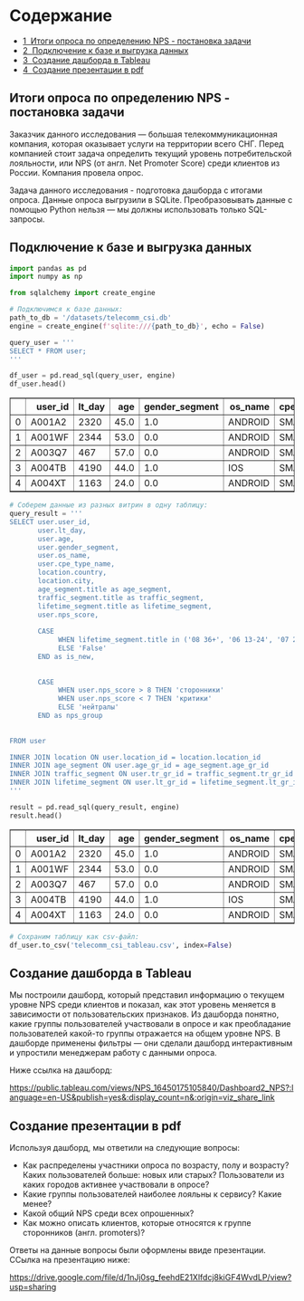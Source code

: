 <h1>Содержание<span class="tocSkip"></span></h1>
<div class="toc"><ul class="toc-item"><li><span><a href="#Итоги-опроса-по-определению-NPS---постановка-задачи" data-toc-modified-id="Итоги-опроса-по-определению-NPS---постановка-задачи-1"><span class="toc-item-num">1&nbsp;&nbsp;</span>Итоги опроса по определению NPS - постановка задачи</a></span></li><li><span><a href="#Подключение-к-базе-и-выгрузка-данных" data-toc-modified-id="Подключение-к-базе-и-выгрузка-данных-2"><span class="toc-item-num">2&nbsp;&nbsp;</span>Подключение к базе и выгрузка данных</a></span></li><li><span><a href="#Создание-дашборда-в-Tableau" data-toc-modified-id="Создание-дашборда-в-Tableau-3"><span class="toc-item-num">3&nbsp;&nbsp;</span>Создание дашборда в Tableau</a></span></li><li><span><a href="#Создание-презентации-в-pdf" data-toc-modified-id="Создание-презентации-в-pdf-4"><span class="toc-item-num">4&nbsp;&nbsp;</span>Создание презентации в pdf</a></span></li></ul></div>

## Итоги опроса по определению NPS - постановка задачи

Заказчик данного исследования — большая телекоммуникационная компания, которая оказывает услуги на территории всего СНГ. Перед компанией стоит задача определить текущий уровень потребительской лояльности, или NPS (от англ. Net Promoter Score) среди клиентов из России. Компания провела опрос. 

Задача данного исследования - подготовка дашборда с итогами опроса. Данные опроса выгрузили в SQLite. Преобразовывать данные с помощью Python нельзя — мы должны использовать только SQL-запросы.

## Подключение к базе и выгрузка данных


```python
import pandas as pd
import numpy as np

from sqlalchemy import create_engine
```


```python
# Подключимся к базе данных:
path_to_db = '/datasets/telecomm_csi.db'
engine = create_engine(f'sqlite:///{path_to_db}', echo = False)
```


```python
query_user = '''
SELECT * FROM user;
'''
```


```python
df_user = pd.read_sql(query_user, engine)
df_user.head()
```




<div>
<style scoped>
    .dataframe tbody tr th:only-of-type {
        vertical-align: middle;
    }

    .dataframe tbody tr th {
        vertical-align: top;
    }

    .dataframe thead th {
        text-align: right;
    }
</style>
<table border="1" class="dataframe">
  <thead>
    <tr style="text-align: right;">
      <th></th>
      <th>user_id</th>
      <th>lt_day</th>
      <th>age</th>
      <th>gender_segment</th>
      <th>os_name</th>
      <th>cpe_type_name</th>
      <th>location_id</th>
      <th>age_gr_id</th>
      <th>tr_gr_id</th>
      <th>lt_gr_id</th>
      <th>nps_score</th>
    </tr>
  </thead>
  <tbody>
    <tr>
      <td>0</td>
      <td>A001A2</td>
      <td>2320</td>
      <td>45.0</td>
      <td>1.0</td>
      <td>ANDROID</td>
      <td>SMARTPHONE</td>
      <td>55</td>
      <td>5</td>
      <td>5</td>
      <td>8</td>
      <td>10</td>
    </tr>
    <tr>
      <td>1</td>
      <td>A001WF</td>
      <td>2344</td>
      <td>53.0</td>
      <td>0.0</td>
      <td>ANDROID</td>
      <td>SMARTPHONE</td>
      <td>21</td>
      <td>5</td>
      <td>5</td>
      <td>8</td>
      <td>10</td>
    </tr>
    <tr>
      <td>2</td>
      <td>A003Q7</td>
      <td>467</td>
      <td>57.0</td>
      <td>0.0</td>
      <td>ANDROID</td>
      <td>SMARTPHONE</td>
      <td>28</td>
      <td>6</td>
      <td>9</td>
      <td>6</td>
      <td>10</td>
    </tr>
    <tr>
      <td>3</td>
      <td>A004TB</td>
      <td>4190</td>
      <td>44.0</td>
      <td>1.0</td>
      <td>IOS</td>
      <td>SMARTPHONE</td>
      <td>38</td>
      <td>4</td>
      <td>4</td>
      <td>8</td>
      <td>10</td>
    </tr>
    <tr>
      <td>4</td>
      <td>A004XT</td>
      <td>1163</td>
      <td>24.0</td>
      <td>0.0</td>
      <td>ANDROID</td>
      <td>SMARTPHONE</td>
      <td>39</td>
      <td>2</td>
      <td>6</td>
      <td>8</td>
      <td>10</td>
    </tr>
  </tbody>
</table>
</div>




```python
# Соберем данные из разных витрин в одну таблицу:
query_result = '''
SELECT user.user_id,
       user.lt_day,
       user.age,
       user.gender_segment,
       user.os_name,
       user.cpe_type_name,
       location.country,
       location.city,
       age_segment.title as age_segment,
       traffic_segment.title as traffic_segment,
       lifetime_segment.title as lifetime_segment,
       user.nps_score,
       
       CASE
            WHEN lifetime_segment.title in ('08 36+', '06 13-24', '07 25-36') THEN 'True'
            ELSE 'False'
       END as is_new,
       
       
       CASE
            WHEN user.nps_score > 8 THEN 'cторонники'
            WHEN user.nps_score < 7 THEN 'критики'
            ELSE 'нейтралы'
       END as nps_group
           
       
FROM user

INNER JOIN location ON user.location_id = location.location_id
INNER JOIN age_segment ON user.age_gr_id = age_segment.age_gr_id
INNER JOIN traffic_segment ON user.tr_gr_id = traffic_segment.tr_gr_id
INNER JOIN lifetime_segment ON user.lt_gr_id = lifetime_segment.lt_gr_id
'''
```


```python
result = pd.read_sql(query_result, engine)
result.head()
```




<div>
<style scoped>
    .dataframe tbody tr th:only-of-type {
        vertical-align: middle;
    }

    .dataframe tbody tr th {
        vertical-align: top;
    }

    .dataframe thead th {
        text-align: right;
    }
</style>
<table border="1" class="dataframe">
  <thead>
    <tr style="text-align: right;">
      <th></th>
      <th>user_id</th>
      <th>lt_day</th>
      <th>age</th>
      <th>gender_segment</th>
      <th>os_name</th>
      <th>cpe_type_name</th>
      <th>country</th>
      <th>city</th>
      <th>age_segment</th>
      <th>traffic_segment</th>
      <th>lifetime_segment</th>
      <th>nps_score</th>
      <th>is_new</th>
      <th>nps_group</th>
    </tr>
  </thead>
  <tbody>
    <tr>
      <td>0</td>
      <td>A001A2</td>
      <td>2320</td>
      <td>45.0</td>
      <td>1.0</td>
      <td>ANDROID</td>
      <td>SMARTPHONE</td>
      <td>Россия</td>
      <td>Уфа</td>
      <td>05 45-54</td>
      <td>04 1-5</td>
      <td>08 36+</td>
      <td>10</td>
      <td>True</td>
      <td>cторонники</td>
    </tr>
    <tr>
      <td>1</td>
      <td>A001WF</td>
      <td>2344</td>
      <td>53.0</td>
      <td>0.0</td>
      <td>ANDROID</td>
      <td>SMARTPHONE</td>
      <td>Россия</td>
      <td>Киров</td>
      <td>05 45-54</td>
      <td>04 1-5</td>
      <td>08 36+</td>
      <td>10</td>
      <td>True</td>
      <td>cторонники</td>
    </tr>
    <tr>
      <td>2</td>
      <td>A003Q7</td>
      <td>467</td>
      <td>57.0</td>
      <td>0.0</td>
      <td>ANDROID</td>
      <td>SMARTPHONE</td>
      <td>Россия</td>
      <td>Москва</td>
      <td>06 55-64</td>
      <td>08 20-25</td>
      <td>06 13-24</td>
      <td>10</td>
      <td>True</td>
      <td>cторонники</td>
    </tr>
    <tr>
      <td>3</td>
      <td>A004TB</td>
      <td>4190</td>
      <td>44.0</td>
      <td>1.0</td>
      <td>IOS</td>
      <td>SMARTPHONE</td>
      <td>Россия</td>
      <td>РостовнаДону</td>
      <td>04 35-44</td>
      <td>03 0.1-1</td>
      <td>08 36+</td>
      <td>10</td>
      <td>True</td>
      <td>cторонники</td>
    </tr>
    <tr>
      <td>4</td>
      <td>A004XT</td>
      <td>1163</td>
      <td>24.0</td>
      <td>0.0</td>
      <td>ANDROID</td>
      <td>SMARTPHONE</td>
      <td>Россия</td>
      <td>Рязань</td>
      <td>02 16-24</td>
      <td>05 5-10</td>
      <td>08 36+</td>
      <td>10</td>
      <td>True</td>
      <td>cторонники</td>
    </tr>
  </tbody>
</table>
</div>




```python
# Cохраним таблицу как csv-файл:
df_user.to_csv('telecomm_csi_tableau.csv', index=False)
```

## Создание дашборда в Tableau

Мы построили дашборд, который представил информацию о текущем уровне NPS среди клиентов и показал, как этот уровень меняется в зависимости от пользовательских признаков.
Из дашборда понятно, какие группы пользователей участвовали в опросе и как преобладание пользователей какой-то группы отражается на общем уровне NPS.
В дашборде применены фильтры — они сделали дашборд интерактивным и упростили менеджерам работу с данными опроса.

Ниже ссылка на дашборд:

https://public.tableau.com/views/NPS_16450175105840/Dashboard2_NPS?:language=en-US&publish=yes&:display_count=n&:origin=viz_share_link

## Создание презентации в pdf

Используя дашборд, мы ответили на следующие вопросы:
- Как распределены участники опроса по возрасту, полу и возрасту? Каких пользователей больше: новых или старых? Пользователи из каких городов активнее участвовали в опросе?
- Какие группы пользователей наиболее лояльны к сервису? Какие менее?
- Какой общий NPS среди всех опрошенных?
- Как можно описать клиентов, которые относятся к группе cторонников (англ. promoters)?

Ответы на данные вопросы были оформлены ввиде презентации. ССылка на презентацию ниже:

https://drive.google.com/file/d/1nJj0sg_feehdE21Xlfdcj8kiGF4WvdLP/view?usp=sharing
